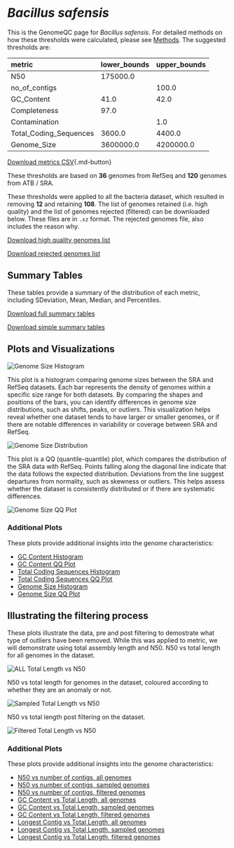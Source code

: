 # *Bacillus safensis*

This is the GenomeQC page for *Bacillus safensis*. For detailed methods on how these thresholds were calculated, please see [Methods](../../methods.md).
The suggested thresholds are: 

| metric                 | lower_bounds   | upper_bounds   |
|:-----------------------|:---------------|:---------------|
| N50                    | 175000.0       |                |
| no_of_contigs          |                | 100.0          |
| GC_Content             | 41.0           | 42.0           |
| Completeness           | 97.0           |                |
| Contamination          |                | 1.0            |
| Total_Coding_Sequences | 3600.0         | 4400.0         |
| Genome_Size            | 3600000.0      | 4200000.0      |

[Download metrics CSV](Bacillus_safensis_metrics.csv){.md-button}


These thresholds are based on **36** genomes from RefSeq and **120** genomes from ATB / SRA.

These thresholds were applied to all the bacteria dataset, which resulted in removing **12** and retaining **108**.
The list of genomes retained (i.e. high quality) and the list of genomes rejected (filtered) can be downloaded below. These files are in `.xz` format. The rejected genomes file, also includes the reason why.

[Download high quality genomes list](Bacillus_safensis_high_quality_genomes.csv.xz)


[Download rejected genomes list](Bacillus_safensis_filtered_out_genomes.csv.xz)



## Summary Tables
These tables provide a summary of the distribution of each metric, including SDeviation, Mean, Median, and Percentiles.

[Download full summary tables](summary.csv)

[Download simple summary tables](selected_summary.csv)

## Plots and Visualizations

![Genome Size Histogram](Genome_Size_refseq_histogram_kde.png)

This plot is a histogram comparing genome sizes between the SRA and RefSeq datasets. Each bar represents the density of genomes within a specific size range for both datasets. By comparing the shapes and positions of the bars, you can identify differences in genome size distributions, such as shifts, peaks, or outliers. This visualization helps reveal whether one dataset tends to have larger or smaller genomes, or if there are notable differences in variability or coverage between SRA and RefSeq.

![Genome Size Distribution](Genome_Size_refseq_histogram_kde.png)

This plot is a QQ (quantile-quantile) plot, which compares the distribution of the SRA data with RefSeq. Points falling along the diagonal line indicate that the data follows the expected distribution. Deviations from the line suggest departures from normality, such as skewness or outliers. This helps assess whether the dataset is consistently distributed or if there are systematic differences.

![Genome Size QQ Plot](Genome_Size_refseq_qqplot.png)

### Additional Plots

These plots provide additional insights into the genome characteristics:

- [GC Content Histogram](GC_Content_refseq_histogram_kde.png)
- [GC Content QQ Plot](GC_Content_refseq_qqplot.png)
- [Total Coding Sequences Histogram](Total_Coding_Sequences_refseq_histogram_kde.png)
- [Total Coding Sequences QQ Plot](Total_Coding_Sequences_refseq_qqplot.png)
- [Genome Size Histogram](Genome_Size_refseq_histogram_kde.png)
- [Genome Size QQ Plot](Genome_Size_refseq_qqplot.png)
## Illustrating the filtering process
These plots illustrate the data, pre and post filtering to demostrate what type of outliers have been removed. While this was applied to metric, we will demonstrate using total assembly length and N50.
N50 vs total length for all genomes in the dataset.

![ALL Total Length vs N50](Bacillus_safensis_all_total_length_N50.png)

N50 vs total length for genomes in the dataset, coloured according to whether they are an anomaly or not.

![Sampled Total Length vs N50](Bacillus_safensis_sample_total_length_N50.png)

N50 vs total length post filtering on the dataset.

![Filtered Total Length vs N50](Bacillus_safensis_filt_total_length_N50.png)

### Additional Plots

These plots provide additional insights into the genome characteristics:

- [N50 vs number of contigs, all genomes](Bacillus_safensis_all_N50_number.png)
- [N50 vs number of contigs, sampled genomes](Bacillus_safensis_sample_N50_number.png)
- [N50 vs number of contigs, filtered genomes](Bacillus_safensis_filt_N50_number.png)
- [GC Content vs Total Length, all genomes](Bacillus_safensis_all_total_length_GC_Content.png)
- [GC Content vs Total Length, sampled genomes](Bacillus_safensis_sample_total_length_GC_Content.png)
- [GC Content vs Total Length, filtered genomes](Bacillus_safensis_filt_total_length_GC_Content.png)
- [Longest Contig vs Total Length, all genomes](Bacillus_safensis_all_total_length_longest.png)
- [Longest Contig vs Total Length, sampled genomes](Bacillus_safensis_sample_total_length_longest.png)
- [Longest Contig vs Total Length, filtered genomes](Bacillus_safensis_filt_total_length_longest.png)
